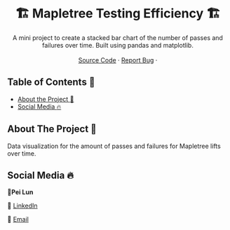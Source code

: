   <!-- TITLE -->

  <h1 align="center"> 🏗 Mapletree Testing Efficiency 🏗</a></h1>
  <p align="center">
    A mini project to create a stacked bar chart of the number of passes and failures over time. Built using pandas and matplotlib.
    <br />
    <br />
    <a href="https://github.com/peilunnn/Mapletree-Testing-Efficiency">Source Code</a>
    ·
    <a href="https://github.com/peilunnn/Mapletree-Testing-Efficiency/issues">Report Bug</a>
    ·
  </p>

</p>

## Table of Contents :notebook_with_decorative_cover:

* [About the Project :eyes:](#about-the-project)
* [Social Media :fire:](#contact)




## About The Project :eyes:

Data visualization for the amount of passes and failures for Mapletree lifts over time.




## Social Media :fire:

🥂**Pei Lun** 

🔗 [LinkedIn](https://www.linkedin.com/in/pei-lun-tan/)

📧 [Email](mailto:peilunnn@gmail.com)
